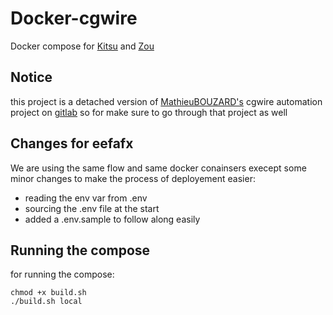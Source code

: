 # Docker-cgwire

Docker compose for [Kitsu](https://kitsu.cg-wire.com/) and [Zou](https://zou.cg-wire.com/)

## Notice

this project is a detached version of [MathieuBOUZARD's](https://gitlab.com/mathbou) cgwire automation project on [gitlab](https://gitlab.com/mathbou/docker-cgwire) so for make sure to
go through that project as well

## Changes for eefafx

We are using the same flow and same docker conainsers execept some minor
changes to make the process of deployement easier:

- reading the env var from .env
- sourcing the .env file at the start
- added a .env.sample to follow along easily

## Running the compose

for running the compose:

```
chmod +x build.sh
./build.sh local
```
